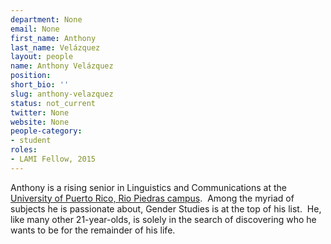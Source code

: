 ```yaml
---
department: None
email: None
first_name: Anthony
last_name: Velázquez
layout: people
name: Anthony Velázquez
position:
short_bio: ''
slug: anthony-velazquez
status: not_current
twitter: None
website: None
people-category:
- student
roles:
- LAMI Fellow, 2015
---
```


Anthony is a rising senior in Linguistics and Communications at the [University of Puerto Rico, Rio Piedras campus](http://www.uprrp.edu).  Among the myriad of subjects he is passionate about, Gender Studies is at the top of his list.  He, like many other 21-year-olds, is solely in the search of discovering who he wants to be for the remainder of his life.
